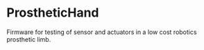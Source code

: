 # ProstheticHand
Firmware for testing of sensor and actuators in a low cost robotics prosthetic limb.


